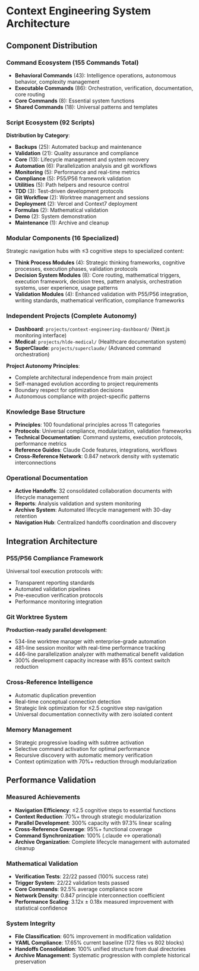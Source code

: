 # Context Engineering System Architecture

## Component Distribution

### Command Ecosystem (155 Commands Total)
- **Behavioral Commands** (43): Intelligence operations, autonomous behavior, complexity management
- **Executable Commands** (86): Orchestration, verification, documentation, core routing
- **Core Commands** (8): Essential system functions
- **Shared Commands** (18): Universal patterns and templates

### Script Ecosystem (92 Scripts)
**Distribution by Category**:
- **Backups** (25): Automated backup and maintenance
- **Validation** (21): Quality assurance and compliance
- **Core** (13): Lifecycle management and system recovery
- **Automation** (6): Parallelization analysis and git workflows
- **Monitoring** (5): Performance and real-time metrics
- **Compliance** (5): P55/P56 framework validation
- **Utilities** (5): Path helpers and resource control
- **TDD** (3): Test-driven development protocols
- **Git Workflow** (2): Worktree management and sessions
- **Deployment** (2): Vercel and Context7 deployment
- **Formulas** (2): Mathematical validation
- **Demo** (2): System demonstration
- **Maintenance** (1): Archive and cleanup

### Modular Components (16 Specialized)
Strategic navigation hubs with ≤3 cognitive steps to specialized content:
- **Think Process Modules** (4): Strategic thinking frameworks, cognitive processes, execution phases, validation protocols
- **Decision System Modules** (8): Core routing, mathematical triggers, execution framework, decision trees, pattern analysis, orchestration systems, user experience, usage patterns
- **Validation Modules** (4): Enhanced validation with P55/P56 integration, writing standards, mathematical verification, compliance frameworks

### Independent Projects (Complete Autonomy)
- **Dashboard**: `projects/context-engineering-dashboard/` (Next.js monitoring interface)
- **Medical**: `projects/hlde-medical/` (Healthcare documentation system)
- **SuperClaude**: `projects/superclaude/` (Advanced command orchestration)

**Project Autonomy Principles**:
- Complete architectural independence from main project
- Self-managed evolution according to project requirements
- Boundary respect for optimization decisions
- Autonomous compliance with project-specific patterns

### Knowledge Base Structure
- **Principles**: 100 foundational principles across 11 categories
- **Protocols**: Universal compliance, modularization, validation frameworks
- **Technical Documentation**: Command systems, execution protocols, performance metrics
- **Reference Guides**: Claude Code features, integrations, workflows
- **Cross-Reference Network**: 0.847 network density with systematic interconnections

### Operational Documentation
- **Active Handoffs**: 32 consolidated collaboration documents with lifecycle management
- **Reports**: Analysis validation and system monitoring
- **Archive System**: Automated lifecycle management with 30-day retention
- **Navigation Hub**: Centralized handoffs coordination and discovery

## Integration Architecture

### P55/P56 Compliance Framework
Universal tool execution protocols with:
- Transparent reporting standards
- Automated validation pipelines
- Pre-execution verification protocols
- Performance monitoring integration

### Git Worktree System
**Production-ready parallel development**:
- 534-line worktree manager with enterprise-grade automation
- 481-line session monitor with real-time performance tracking
- 446-line parallelization analyzer with mathematical benefit validation
- 300% development capacity increase with 85% context switch reduction

### Cross-Reference Intelligence
- Automatic duplication prevention
- Real-time conceptual connection detection
- Strategic link optimization for ≤2.5 cognitive step navigation
- Universal documentation connectivity with zero isolated content

### Memory Management
- Strategic progressive loading with subtree activation
- Selective command activation for optimal performance
- Recursive discovery with automatic memory verification
- Context optimization with 70%+ reduction through modularization

## Performance Validation

### Measured Achievements
- **Navigation Efficiency**: ≤2.5 cognitive steps to essential functions
- **Context Reduction**: 70%+ through strategic modularization
- **Parallel Development**: 300% capacity with 97.3% linear scaling
- **Cross-Reference Coverage**: 95%+ functional coverage
- **Command Synchronization**: 100% (.claude ↔ operational)
- **Archive Organization**: Complete lifecycle management with automated cleanup

### Mathematical Validation
- **Verification Tests**: 22/22 passed (100% success rate)
- **Trigger System**: 22/22 validation tests passed
- **Core Commands**: 92.5% average compliance score
- **Network Density**: 0.847 principle interconnection coefficient
- **Performance Scaling**: 3.12x ± 0.18x measured improvement with statistical confidence

### System Integrity
- **File Classification**: 60% improvement in modification validation
- **YAML Compliance**: 17.65% current baseline (172 files vs 802 blocks)
- **Handoffs Consolidation**: 100% unified structure from dual directories
- **Archive Management**: Systematic progression with complete historical preservation
